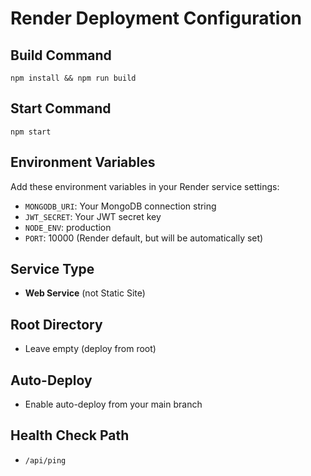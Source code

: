 # Render Deployment Configuration

## Build Command
```
npm install && npm run build
```

## Start Command
```
npm start
```

## Environment Variables

Add these environment variables in your Render service settings:

- `MONGODB_URI`: Your MongoDB connection string
- `JWT_SECRET`: Your JWT secret key
- `NODE_ENV`: production
- `PORT`: 10000 (Render default, but will be automatically set)

## Service Type
- **Web Service** (not Static Site)

## Root Directory
- Leave empty (deploy from root)

## Auto-Deploy
- Enable auto-deploy from your main branch

## Health Check Path
- `/api/ping`
